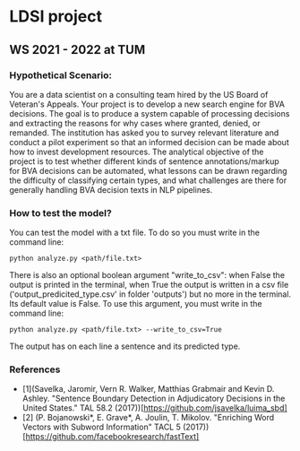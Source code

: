 # LDSI project
## WS 2021 - 2022 at TUM
### Hypothetical Scenario:
You are a data scientist on a consulting team hired by the US Board of Veteran's Appeals.
Your project is to develop a new search engine for BVA decisions. The goal is to produce a
system capable of processing decisions and extracting the reasons for why cases where
granted, denied, or remanded. The institution has asked you to survey relevant literature and
conduct a pilot experiment so that an informed decision can be made about how to invest
development resources. The analytical objective of the project is to test whether different
kinds of sentence annotations/markup for BVA decisions can be automated, what lessons can
be drawn regarding the difficulty of classifying certain types, and what challenges are there for
generally handling BVA decision texts in NLP pipelines.

### How to test the model?
You can test the model with a txt file. To do so you must write in the command line:
```
python analyze.py <path/file.txt>
```
There is also an optional boolean argument "write_to_csv": when False the output is printed in the terminal, 
when True the output is written in a csv file ('output_predicited_type.csv' in folder 'outputs') but no more in the terminal. Its default value is False.
To use this argument, you must write in the command line:
```
python analyze.py <path/file.txt> --write_to_csv=True
```
The output has on each line a sentence and its predicted type.

### References
- [1](Savelka, Jaromir, Vern R. Walker, Matthias Grabmair and Kevin D. Ashley. "Sentence Boundary Detection in Adjudicatory Decisions in the United States." TAL 58.2 (2017))[https://github.com/jsavelka/luima_sbd]
- [2] (P. Bojanowski*, E. Grave*, A. Joulin, T. Mikolov. "Enriching Word Vectors with Subword Information" TACL 5 (2017))[https://github.com/facebookresearch/fastText]
